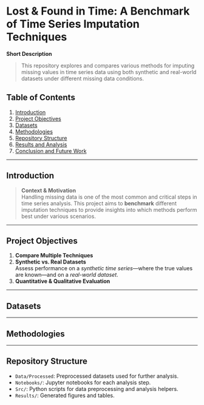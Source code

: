 # Lost & Found in Time: A Benchmark of Time Series Imputation Techniques

**Short Description**
> This repository explores and compares various methods for imputing missing values in time series data using both synthetic and real-world datasets under different missing data conditions.

## Table of Contents
1. [Introduction](#introduction)  
2. [Project Objectives](#project-objectives)  
3. [Datasets](#datasets)  
4. [Methodologies](#methodologies)  
5. [Repository Structure](#repository-structure)  
7. [Results and Analysis](#results-and-analysis)  
8. [Conclusion and Future Work](#conclusion-and-future-work)  

---

## Introduction
> **Context & Motivation**  
> Handling missing data is one of the most common and critical steps in time series analysis. This project aims to **benchmark** different imputation techniques to provide insights into which methods perform best under various scenarios.

---

## Project Objectives
1. **Compare Multiple Techniques**  
2. **Synthetic vs. Real Datasets**  
   Assess performance on a *synthetic time series*—where the true values are known—and on a *real-world dataset*.
3. **Quantitative & Qualitative Evaluation**  

---

## Datasets

---

## Methodologies

---

## Repository Structure
- `Data/Processed`: Preprocessed datasets used for further analysis.
- `Notebooks/`: Jupyter notebooks for each analysis step.
- `Src/`: Python scripts for data preprocessing and analysis helpers.
- `Results/`: Generated figures and tables.
